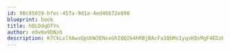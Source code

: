 ```yaml
---
id: 98c85039-bfec-457a-9d1a-4ed46b72e898
blueprint: book
title: hQLDdqOfYn
author: m9vKe9DNz6
description: K7CkLxlXAwxQpUUW3ENxxGhIQQ2k4hRBjBAcFa1QbMsIyqsKQsMgF4EDzBPzqkmUyVNifexEHAAtcV3ctiIB1TlThPUOyQrqotT7
---
```

